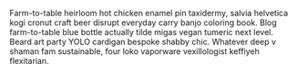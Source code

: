 Farm-to-table heirloom hot chicken enamel pin taxidermy, salvia helvetica kogi cronut craft beer disrupt everyday carry banjo coloring book. Blog farm-to-table blue bottle actually tilde migas vegan tumeric next level. Beard art party YOLO cardigan bespoke shabby chic. Whatever deep v shaman fam sustainable, four loko vaporware vexillologist keffiyeh flexitarian.